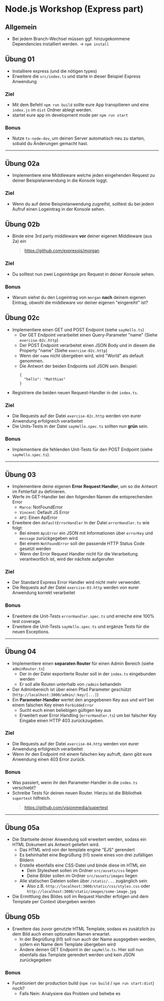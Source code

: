 # Node.js Workshop (Express part)

## Allgemein
* Bei jedem Branch-Wechsel müssen ggf. hinzugekommene Dependencies installiert werden. -> `npm install`

## Übung 01
* Installiere express (und die nötigen types)
* Erweitere die `src/index.ts` und starte in dieser Beispiel Express Anwendung
  
### Ziel
* Mit dem Befehl `npm run build` sollte eure App transpilieren und 
  eine `index.js` im `dist` Ordner ablegt werden.
* startet eure app im development mode per `npm run start`

### Bonus
* Nutze `ts-node-dev`, um deinen Server automatisch neu zu starten, sobald du Änderungen gemacht hast.

- - -

## Übung 02a
* Implementiere eine Middleware welche jeden eingehenden Request zu deiner Beispielanwendung in die Konsole loggt.

### Ziel
* Wenn du auf deine Beispielanwendung zugreifst, solltest du bei jedem Aufruf einen Logeintrag in der Konsole sehen.

## Übung 02b
* Binde eine 3rd party middleware **vor** deiner eigenen Middleware (aus 2a) ein 
  > https://github.com/expressjs/morgan

### Ziel
* Du solltest nun zwei Logeinträge pro Request in deiner Konsole sehen.

### Bonus
* Warum siehst du den Logeintrag von `morgan` **nach** deinem eigenen Eintrag, obwohl die middleware vor deiner eigenen "eingereiht" ist?

## Übung 02c
* Implementiere einen GET und POST Endpoint (siehe `sayHello.ts`)
  * Der GET Endpoint verarbeitet einen Query-Parameter "name" (Siehe `exercise-02c.http`)
  * Der POST Endpoint verarbeitet einen JSON Body und in diesem die Property "name" (Siehe `exercise-02c.http`)
  * Wenn der `name` nicht übergeben wird, wird "World" als default genommen.
  * Die Antwort der beiden Endpoints soll JSON sein. Beispiel:
    ```
    {
      "hello": "Matthias"
    }
    ```
* Registriere die beiden neuen Request-Handler in der `index.ts`.

### Ziel
* Die Requests auf der Datei `exercise-02c.http` werden von eurer Anwendung erfolgreich verarbeitet
* Die Units-Tests in der Datei `sayHello.spec.ts` sollten nun **grün** sein.

### Bonus
* Implementiere die fehlenden Unit-Tests für den POST Endpoint (siehe `sayHello.spec.ts`).

- - -

## Übung 03
* Implementiere deine eigenen **Error Request Handler**, um so die Antwort im Fehlerfall zu definieren.
* Werfe im GET-Handler bei den folgenden Namen die entsprechenden Error
  * `Marco`: NotFoundError
  * `Vincent`: Default JS Error
  * `API`: Einen ApiError
* Erweitere den `defaultErrorHandler` in der Datei `errorHandler.ts` wie folgt:
  * Bei einem `ApiError` ein JSON mit Informationen über `errorKey` und `message` zurückgegeben wird
  * Bei einem `NotFoundError` soll der passende HTTP Status Code gesetzt werden
  * Wenn der Error Request Handler nicht für die Verarbeitung verantwortlich ist, wird der nächste aufgerufen

### Ziel
* Der Standard Express Error Handler wird nicht mehr verwendet.
* Die Requests auf der Datei `exercise-03.http` werden von eurer Anwendung korrekt verarbeitet

### Bonus
* Erweitere die Unit-Tests `errorHandler.spec.ts` und erreiche eine 100% test coverage.
* Erweitere die Unit-Tests `sayHello.spec.ts` und ergänze Tests für die neuen Exceptions.

- - -

## Übung 04
* Implementiere einen **separaten Router** für einen Admin Bereich (siehe `adminRouter.ts`)
  * Der in der Datei exportierte Router soll in der `index.ts` eingebunden werden 
  * Er soll alle Routen unterhalb von `/admin` behandeln
* Der Adminbereich ist über einen Pfad Parameter geschützt (`http://localhost:3000/admin/:key/[...]`)
* Ein **Parameter-Handler** wertet den angegebenen Key aus und wirf bei einem falschen Key einen `ForbiddeError`
  * Sucht euch einen beliebigen gültigen key aus
  * Erweitert euer Error Handling (`errorHandler.ts`) um bei falscher Key Eingabe einen HTTP 403 zurückzugeben.

### Ziel
* Die Requests auf der Datei `exercise-04.http` werden von eurer Anwendung erfolgreich verarbeitet
* Wenn ihr den Endpoint mit einem falschen key aufruft, dann gibt eure Anwendung einen 403 Error zurück.

### Bonus
* Was passiert, wenn ihr den Parameter-Handler in die `index.ts` verschiebt?
* Schreibe Tests für deinen neuen Router. Hierzu ist die Bibliothek `supertest` hilfreich.
  > https://github.com/visionmedia/supertest

- - -

## Übung 05a
* Die Startseite deiner Anwendung soll erweitert werden, sodass ein HTML Dokument als Antwort geliefert wird.
  * Das HTML wird von der template engine "EJS" gerendert
  * Es behinhaltet eine Begrüßung (h1) sowie eines von drei zufälligen Bildern
  * Erstelle ebenfalls eine CSS-Datei und binde diese im HTML ein
    * Dein Stylesheet sollen im Ordner `src/assets/css` liegen 
    * Deine Bilder sollen im Ordner `src/assets/images` liegen
  * Alle statischen Dateien sollen über `/static/...` zugänglich sein
    * Also z.B. `http://localhost:3000/static/css/styles.css` oder `http://localhost:3000/static/images/some-image.jpg`
* Die Ermittlung des Bildes soll im Request Handler erfolgen und dem Template per Context übergeben werden

## Übung 05b
* Erweitere das zuvor genutzte HTML Template, sodass es zusätzlich zu dem Bild auch einen optionalen Namen erwartet.
  * In der Begrüßung (h1) soll nun auch der Name ausgegeben werden, sofern ein Name dem Template übergeben wird
  * Ändere deinen GET Endpoint in der `sayHello.ts`. Hier soll nun ebenfalls das Template gerendert werden und kein JSON zurückgegeben

### Bonus
* Funktioniert der production build (`npm run build` / `npm run start:dist`) noch?
  * Falls Nein: Analysiere das Problem und behebe es
